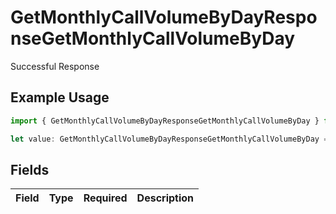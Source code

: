 # GetMonthlyCallVolumeByDayResponseGetMonthlyCallVolumeByDay

Successful Response

## Example Usage

```typescript
import { GetMonthlyCallVolumeByDayResponseGetMonthlyCallVolumeByDay } from "syllable-sdk/models/operations";

let value: GetMonthlyCallVolumeByDayResponseGetMonthlyCallVolumeByDay = {};
```

## Fields

| Field       | Type        | Required    | Description |
| ----------- | ----------- | ----------- | ----------- |